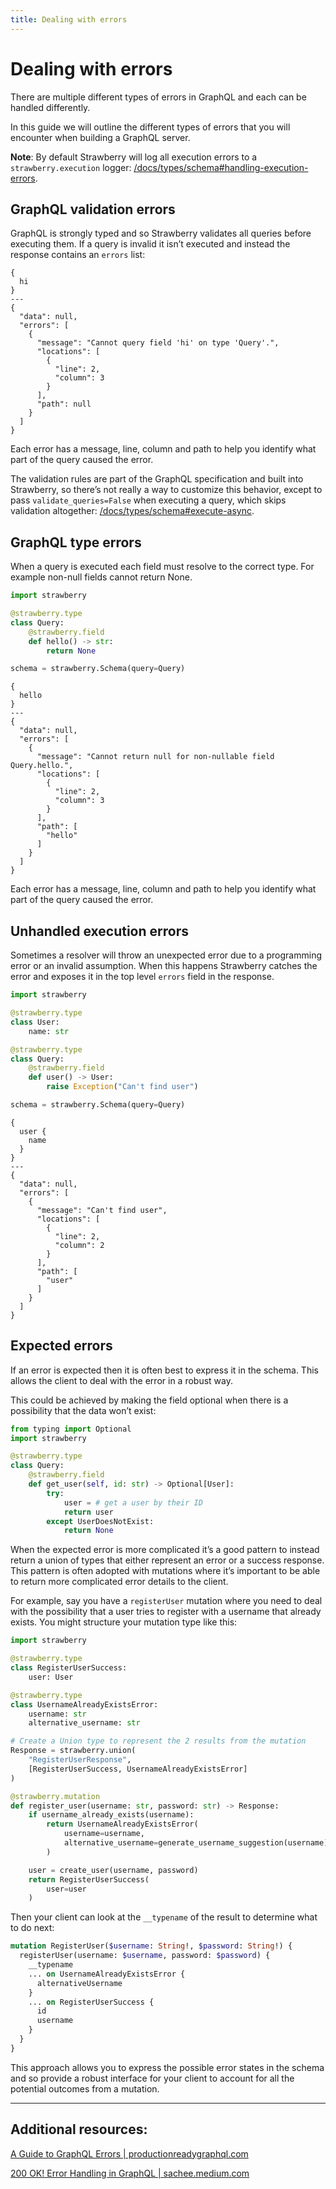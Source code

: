 ```yaml
---
title: Dealing with errors
---
```


# Dealing with errors

There are multiple different types of errors in GraphQL and each can be handled differently.

In this guide we will outline the different types of errors that you will encounter when building a GraphQL server.

**Note**: By default Strawberry will log all execution errors to a `strawberry.execution` logger: [/docs/types/schema#handling-execution-errors](../types/schema#handling-execution-errors).

## GraphQL validation errors

GraphQL is strongly typed and so Strawberry validates all queries before executing them. If a query is invalid it isn’t executed and instead the response contains an `errors` list:

```graphql+response
{
  hi
}
---
{
  "data": null,
  "errors": [
    {
      "message": "Cannot query field 'hi' on type 'Query'.",
      "locations": [
        {
          "line": 2,
          "column": 3
        }
      ],
      "path": null
    }
  ]
}
```

Each error has a message, line, column and path to help you identify what part of the query caused the error.

The validation rules are part of the GraphQL specification and built into Strawberry, so there’s not really a way to customize this behavior, except to pass `validate_queries=False` when executing a query, which skips validation altogether: [/docs/types/schema#execute-async](../types/schema#execute-async).

## GraphQL type errors

When a query is executed each field must resolve to the correct type. For example non-null fields cannot return None.

```python
import strawberry

@strawberry.type
class Query:
    @strawberry.field
    def hello() -> str:
        return None

schema = strawberry.Schema(query=Query)
```

```graphql+response
{
  hello
}
---
{
  "data": null,
  "errors": [
    {
      "message": "Cannot return null for non-nullable field Query.hello.",
      "locations": [
        {
          "line": 2,
          "column": 3
        }
      ],
      "path": [
        "hello"
      ]
    }
  ]
}
```

Each error has a message, line, column and path to help you identify what part of the query caused the error.

## Unhandled execution errors

Sometimes a resolver will throw an unexpected error due to a programming error or an invalid assumption. When this happens Strawberry catches the error and exposes it in the top level `errors` field in the response.

```python
import strawberry

@strawberry.type
class User:
    name: str

@strawberry.type
class Query:
    @strawberry.field
    def user() -> User:
        raise Exception("Can't find user")

schema = strawberry.Schema(query=Query)
```

```graphql+response
{
  user {
    name
  }
}
---
{
  "data": null,
  "errors": [
    {
      "message": "Can't find user",
      "locations": [
        {
          "line": 2,
          "column": 2
        }
      ],
      "path": [
        "user"
      ]
    }
  ]
}
```

## Expected errors

If an error is expected then it is often best to express it in the schema. This allows the client to deal with the error in a robust way.

This could be achieved by making the field optional when there is a possibility that the data won’t exist:

```python
from typing import Optional
import strawberry

@strawberry.type
class Query:
    @strawberry.field
    def get_user(self, id: str) -> Optional[User]:
        try:
            user = # get a user by their ID
            return user
        except UserDoesNotExist:
            return None
```

When the expected error is more complicated it’s a good pattern to instead return a union of types that either represent an error or a success response. This pattern is often adopted with mutations where it’s important to be able to return more complicated error details to the client.

For example, say you have a `registerUser` mutation where you need to deal with the possibility that a user tries to register with a username that already exists. You might structure your mutation type like this:

```python
import strawberry

@strawberry.type
class RegisterUserSuccess:
    user: User

@strawberry.type
class UsernameAlreadyExistsError:
    username: str
    alternative_username: str

# Create a Union type to represent the 2 results from the mutation
Response = strawberry.union(
    "RegisterUserResponse",
    [RegisterUserSuccess, UsernameAlreadyExistsError]
)

@strawberry.mutation
def register_user(username: str, password: str) -> Response:
    if username_already_exists(username):
        return UsernameAlreadyExistsError(
            username=username,
            alternative_username=generate_username_suggestion(username)
        )

    user = create_user(username, password)
    return RegisterUserSuccess(
        user=user
    )
```

Then your client can look at the `__typename` of the result to determine what to do next:

```graphql
mutation RegisterUser($username: String!, $password: String!) {
  registerUser(username: $username, password: $password) {
    __typename
    ... on UsernameAlreadyExistsError {
      alternativeUsername
    }
    ... on RegisterUserSuccess {
      id
      username
    }
  }
}
```

This approach allows you to express the possible error states in the schema and so provide a robust interface for your client to account for all the potential outcomes from a mutation.

---

## Additional resources:

[A Guide to GraphQL Errors | productionreadygraphql.com](https://productionreadygraphql.com/2020-08-01-guide-to-graphql-errors/)

[200 OK! Error Handling in GraphQL | sachee.medium.com](https://sachee.medium.com/200-ok-error-handling-in-graphql-7ec869aec9bc)
